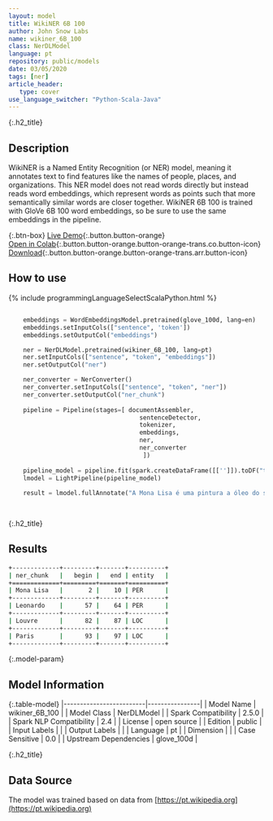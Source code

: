 ```yaml
---
layout: model
title: WikiNER 6B 100
author: John Snow Labs
name: wikiner_6B_100
class: NerDLModel
language: pt
repository: public/models
date: 03/05/2020
tags: [ner]
article_header:
   type: cover
use_language_switcher: "Python-Scala-Java"
---
```


{:.h2_title}
## Description 
WikiNER is a Named Entity Recognition (or NER) model, meaning it annotates text to find features like the names of people, places, and organizations. This NER model does not read words directly but instead reads word embeddings, which represent words as points such that more semantically similar words are closer together. WikiNER 6B 100 is trained with GloVe 6B 100 word embeddings, so be sure to use the same embeddings in the pipeline.



{:.btn-box}
[Live Demo](https://demo.johnsnowlabs.com/public/NER_PT){:.button.button-orange}<br/>[Open in Colab](https://colab.research.google.com/github/JohnSnowLabs/spark-nlp-workshop/blob/master/tutorials/streamlit_notebooks/NER_PT.ipynb){:.button.button-orange.button-orange-trans.co.button-icon}<br/>[Download](https://s3.amazonaws.com/auxdata.johnsnowlabs.com/public/models/wikiner_6B_100_pt_2.5.0_2.4_1588495233192.zip){:.button.button-orange.button-orange-trans.arr.button-icon}<br/>

## How to use 
<div class="tabs-box" markdown="1">

{% include programmingLanguageSelectScalaPython.html %}

```python

    embeddings = WordEmbeddingsModel.pretrained(glove_100d, lang=en)
    embeddings.setInputCols(["sentence", 'token'])
    embeddings.setOutputCol("embeddings")

    ner = NerDLModel.pretrained(wikiner_6B_100, lang=pt)
    ner.setInputCols(["sentence", "token", "embeddings"])
    ner.setOutputCol("ner")

    ner_converter = NerConverter()
    ner_converter.setInputCols(["sentence", "token", "ner"])
    ner_converter.setOutputCol("ner_chunk")
                      
    pipeline = Pipeline(stages=[ documentAssembler, 
                                    sentenceDetector,
                                    tokenizer,
                                    embeddings,
                                    ner,
                                    ner_converter
                                     ])
    
    pipeline_model = pipeline.fit(spark.createDataFrame([['']]).toDF("text"))
    lmodel = LightPipeline(pipeline_model)
    
    result = lmodel.fullAnnotate("A Mona Lisa é uma pintura a óleo do século 16 criada por Leonardo. É realizado no Louvre, em Paris.")[0]
    
```

```scala

```
</div>

{:.h2_title}
## Results
```bash
+-------------+---------+-------+----------+
| ner_chunk   |   begin |   end | entity   |
+=============+=========+=======+==========+
| Mona Lisa   |       2 |    10 | PER      |
+-------------+---------+-------+----------+
| Leonardo    |      57 |    64 | PER      |
+-------------+---------+-------+----------+
| Louvre      |      82 |    87 | LOC      |
+-------------+---------+-------+----------+
| Paris       |      93 |    97 | LOC      |
+-------------+---------+-------+----------+
```

{:.model-param}
## Model Information

{:.table-model}
|-------------------------|----------------|
| Model Name              | wikiner_6B_100 |
| Model Class             | NerDLModel     |
| Spark Compatibility     | 2.5.0          |
| Spark NLP Compatibility | 2.4            |
| License                 | open source    |
| Edition                 | public         |
| Input Labels            |                |
| Output Labels           |                |
| Language                | pt             |
| Dimension               |                |
| Case Sensitive          | 0.0            |
| Upstream Dependencies   | glove_100d     |




{:.h2_title}
## Data Source

The model was trained based on data from [https://pt.wikipedia.org](https://pt.wikipedia.org)


